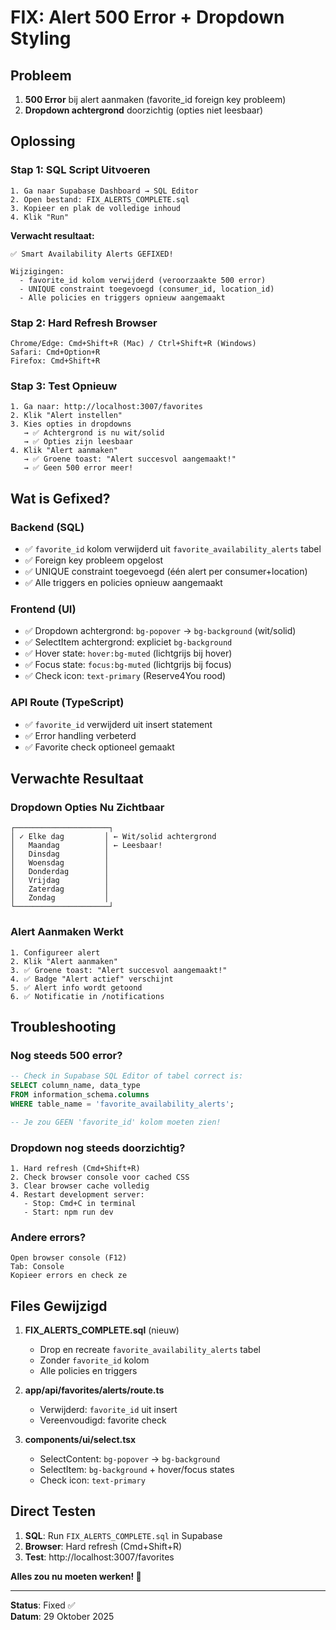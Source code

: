 # FIX: Alert 500 Error + Dropdown Styling

## Probleem

1. **500 Error** bij alert aanmaken (favorite_id foreign key probleem)
2. **Dropdown achtergrond** doorzichtig (opties niet leesbaar)

## Oplossing

### Stap 1: SQL Script Uitvoeren

```
1. Ga naar Supabase Dashboard → SQL Editor
2. Open bestand: FIX_ALERTS_COMPLETE.sql
3. Kopieer en plak de volledige inhoud
4. Klik "Run"
```

**Verwacht resultaat:**
```
✅ Smart Availability Alerts GEFIXED!

Wijzigingen:
  - favorite_id kolom verwijderd (veroorzaakte 500 error)
  - UNIQUE constraint toegevoegd (consumer_id, location_id)
  - Alle policies en triggers opnieuw aangemaakt
```

### Stap 2: Hard Refresh Browser

```
Chrome/Edge: Cmd+Shift+R (Mac) / Ctrl+Shift+R (Windows)
Safari: Cmd+Option+R
Firefox: Cmd+Shift+R
```

### Stap 3: Test Opnieuw

```
1. Ga naar: http://localhost:3007/favorites
2. Klik "Alert instellen"
3. Kies opties in dropdowns
   → ✅ Achtergrond is nu wit/solid
   → ✅ Opties zijn leesbaar
4. Klik "Alert aanmaken"
   → ✅ Groene toast: "Alert succesvol aangemaakt!"
   → ✅ Geen 500 error meer!
```

## Wat is Gefixed?

### Backend (SQL)
- ✅ `favorite_id` kolom verwijderd uit `favorite_availability_alerts` tabel
- ✅ Foreign key probleem opgelost
- ✅ UNIQUE constraint toegevoegd (één alert per consumer+location)
- ✅ Alle triggers en policies opnieuw aangemaakt

### Frontend (UI)
- ✅ Dropdown achtergrond: `bg-popover` → `bg-background` (wit/solid)
- ✅ SelectItem achtergrond: expliciet `bg-background`
- ✅ Hover state: `hover:bg-muted` (lichtgrijs bij hover)
- ✅ Focus state: `focus:bg-muted` (lichtgrijs bij focus)
- ✅ Check icon: `text-primary` (Reserve4You rood)

### API Route (TypeScript)
- ✅ `favorite_id` verwijderd uit insert statement
- ✅ Error handling verbeterd
- ✅ Favorite check optioneel gemaakt

## Verwachte Resultaat

### Dropdown Opties Nu Zichtbaar
```
┌─────────────────────┐
│ ✓ Elke dag         │ ← Wit/solid achtergrond
│   Maandag          │ ← Leesbaar!
│   Dinsdag          │
│   Woensdag         │
│   Donderdag        │
│   Vrijdag          │
│   Zaterdag         │
│   Zondag           │
└─────────────────────┘
```

### Alert Aanmaken Werkt
```
1. Configureer alert
2. Klik "Alert aanmaken"
3. ✅ Groene toast: "Alert succesvol aangemaakt!"
4. ✅ Badge "Alert actief" verschijnt
5. ✅ Alert info wordt getoond
6. ✅ Notificatie in /notifications
```

## Troubleshooting

### Nog steeds 500 error?
```sql
-- Check in Supabase SQL Editor of tabel correct is:
SELECT column_name, data_type 
FROM information_schema.columns 
WHERE table_name = 'favorite_availability_alerts';

-- Je zou GEEN 'favorite_id' kolom moeten zien!
```

### Dropdown nog steeds doorzichtig?
```
1. Hard refresh (Cmd+Shift+R)
2. Check browser console voor cached CSS
3. Clear browser cache volledig
4. Restart development server:
   - Stop: Cmd+C in terminal
   - Start: npm run dev
```

### Andere errors?
```
Open browser console (F12)
Tab: Console
Kopieer errors en check ze
```

## Files Gewijzigd

1. **FIX_ALERTS_COMPLETE.sql** (nieuw)
   - Drop en recreate `favorite_availability_alerts` tabel
   - Zonder `favorite_id` kolom
   - Alle policies en triggers

2. **app/api/favorites/alerts/route.ts**
   - Verwijderd: `favorite_id` uit insert
   - Vereenvoudigd: favorite check

3. **components/ui/select.tsx**
   - SelectContent: `bg-popover` → `bg-background`
   - SelectItem: `bg-background` + hover/focus states
   - Check icon: `text-primary`

## Direct Testen

1. **SQL**: Run `FIX_ALERTS_COMPLETE.sql` in Supabase
2. **Browser**: Hard refresh (Cmd+Shift+R)
3. **Test**: http://localhost:3007/favorites

**Alles zou nu moeten werken! 🚀**

---

**Status**: Fixed ✅  
**Datum**: 29 Oktober 2025

